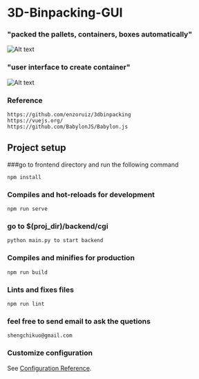 # 3D-Binpacking-GUI


### "packed the pallets, containers, boxes automatically"
![Alt text](https://github.com/N0nent1ty/3D-Binpacking-GUI/blob/master/screenshot/show_packing_image.PNG?raw=true )
### "user interface to create container"
![Alt text](https://github.com/N0nent1ty/3D-Binpacking-GUI/blob/master/screenshot/create_container.PNG?raw=true )



### Reference
```
https://github.com/enzoruiz/3dbinpacking
https://vuejs.org/
https://github.com/BabylonJS/Babylon.js
```



## Project setup
###go to frontend directory and run the following command
```
npm install
```

### Compiles and hot-reloads for development
```
npm run serve
```

### go to $(proj_dir)/backend/cgi
```
python main.py to start backend
```
### Compiles and minifies for production
```
npm run build
```

### Lints and fixes files
```
npm run lint
```


### feel free to send email to ask the quetions
```
shengchikuo@gmail.com
```



### Customize configuration
See [Configuration Reference](https://cli.vuejs.org/config/).
